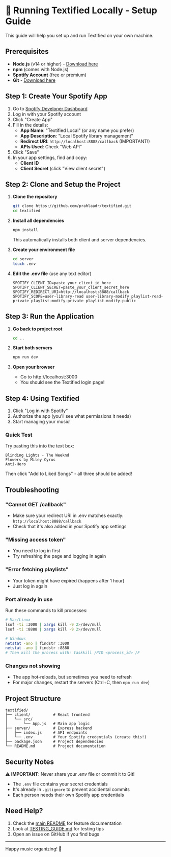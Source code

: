 # 🚀 Running Textified Locally - Setup Guide

This guide will help you set up and run Textified on your own machine.

## Prerequisites

- **Node.js** (v14 or higher) - [Download here](https://nodejs.org/)
- **npm** (comes with Node.js)
- **Spotify Account** (free or premium)
- **Git** - [Download here](https://git-scm.com/)

## Step 1: Create Your Spotify App

1. Go to [Spotify Developer Dashboard](https://developer.spotify.com/dashboard)
2. Log in with your Spotify account
3. Click "Create App"
4. Fill in the details:
   - **App Name**: "Textified Local" (or any name you prefer)
   - **App Description**: "Local Spotify library management"
   - **Redirect URI**: `http://localhost:8888/callback` (IMPORTANT!)
   - **APIs Used**: Check "Web API"
5. Click "Save"
6. In your app settings, find and copy:
   - **Client ID**
   - **Client Secret** (click "View client secret")

## Step 2: Clone and Setup the Project

1. **Clone the repository**
   ```bash
   git clone https://github.com/prahlaadr/textified.git
   cd textified
   ```

2. **Install all dependencies**
   ```bash
   npm install
   ```
   This automatically installs both client and server dependencies.

3. **Create your environment file**
   ```bash
   cd server
   touch .env
   ```

4. **Edit the .env file** (use any text editor)
   ```env
   SPOTIFY_CLIENT_ID=paste_your_client_id_here
   SPOTIFY_CLIENT_SECRET=paste_your_client_secret_here
   SPOTIFY_REDIRECT_URI=http://localhost:8888/callback
   SPOTIFY_SCOPE=user-library-read user-library-modify playlist-read-private playlist-modify-private playlist-modify-public
   ```

## Step 3: Run the Application

1. **Go back to project root**
   ```bash
   cd ..
   ```

2. **Start both servers**
   ```bash
   npm run dev
   ```

3. **Open your browser**
   - Go to http://localhost:3000
   - You should see the Textified login page!

## Step 4: Using Textified

1. Click "Log in with Spotify"
2. Authorize the app (you'll see what permissions it needs)
3. Start managing your music!

### Quick Test
Try pasting this into the text box:
```
Blinding Lights - The Weeknd
Flowers by Miley Cyrus
Anti-Hero
```

Then click "Add to Liked Songs" - all three should be added!

## Troubleshooting

### "Cannot GET /callback"
- Make sure your redirect URI in .env matches exactly: `http://localhost:8888/callback`
- Check that it's also added in your Spotify app settings

### "Missing access token"
- You need to log in first
- Try refreshing the page and logging in again

### "Error fetching playlists"
- Your token might have expired (happens after 1 hour)
- Just log in again

### Port already in use
Run these commands to kill processes:
```bash
# Mac/Linux
lsof -ti :3000 | xargs kill -9 2>/dev/null
lsof -ti :8888 | xargs kill -9 2>/dev/null

# Windows
netstat -ano | findstr :3000
netstat -ano | findstr :8888
# Then kill the process with: taskkill /PID <process_id> /F
```

### Changes not showing
- The app hot-reloads, but sometimes you need to refresh
- For major changes, restart the servers (Ctrl+C, then `npm run dev`)

## Project Structure

```
textified/
├── client/          # React frontend
│   └── src/
│       └── App.js   # Main app logic
├── server/          # Express backend
│   ├── index.js     # API endpoints
│   └── .env         # Your Spotify credentials (create this!)
├── package.json     # Project dependencies
└── README.md        # Project documentation
```

## Security Notes

⚠️ **IMPORTANT**: Never share your .env file or commit it to Git!
- The `.env` file contains your secret credentials
- It's already in `.gitignore` to prevent accidental commits
- Each person needs their own Spotify app credentials

## Need Help?

1. Check the [main README](README.md) for feature documentation
2. Look at [TESTING_GUIDE.md](TESTING_GUIDE.md) for testing tips
3. Open an issue on GitHub if you find bugs

---

Happy music organizing! 🎵
